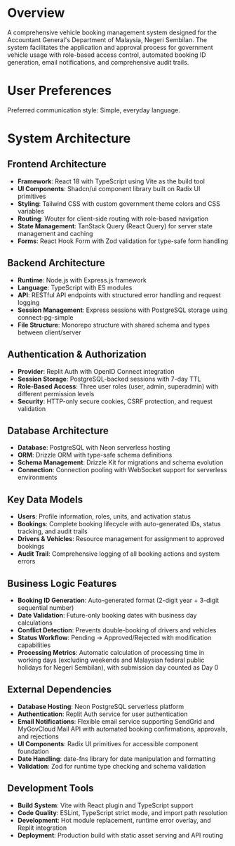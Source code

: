 # Overview

A comprehensive vehicle booking management system designed for the Accountant General's Department of Malaysia, Negeri Sembilan. The system facilitates the application and approval process for government vehicle usage with role-based access control, automated booking ID generation, email notifications, and comprehensive audit trails.

# User Preferences

Preferred communication style: Simple, everyday language.

# System Architecture

## Frontend Architecture
- **Framework**: React 18 with TypeScript using Vite as the build tool
- **UI Components**: Shadcn/ui component library built on Radix UI primitives
- **Styling**: Tailwind CSS with custom government theme colors and CSS variables
- **Routing**: Wouter for client-side routing with role-based navigation
- **State Management**: TanStack Query (React Query) for server state management and caching
- **Forms**: React Hook Form with Zod validation for type-safe form handling

## Backend Architecture
- **Runtime**: Node.js with Express.js framework
- **Language**: TypeScript with ES modules
- **API**: RESTful API endpoints with structured error handling and request logging
- **Session Management**: Express sessions with PostgreSQL storage using connect-pg-simple
- **File Structure**: Monorepo structure with shared schema and types between client/server

## Authentication & Authorization
- **Provider**: Replit Auth with OpenID Connect integration
- **Session Storage**: PostgreSQL-backed sessions with 7-day TTL
- **Role-Based Access**: Three user roles (user, admin, superadmin) with different permission levels
- **Security**: HTTP-only secure cookies, CSRF protection, and request validation

## Database Architecture
- **Database**: PostgreSQL with Neon serverless hosting
- **ORM**: Drizzle ORM with type-safe schema definitions
- **Schema Management**: Drizzle Kit for migrations and schema evolution
- **Connection**: Connection pooling with WebSocket support for serverless environments

## Key Data Models
- **Users**: Profile information, roles, units, and activation status
- **Bookings**: Complete booking lifecycle with auto-generated IDs, status tracking, and audit trails
- **Drivers & Vehicles**: Resource management for assignment to approved bookings
- **Audit Trail**: Comprehensive logging of all booking actions and system errors

## Business Logic Features
- **Booking ID Generation**: Auto-generated format (2-digit year + 3-digit sequential number)
- **Date Validation**: Future-only booking dates with business day calculations
- **Conflict Detection**: Prevents double-booking of drivers and vehicles
- **Status Workflow**: Pending → Approved/Rejected with modification capabilities
- **Processing Metrics**: Automatic calculation of processing time in working days (excluding weekends and Malaysian federal public holidays for Negeri Sembilan), with submission day counted as Day 0

## External Dependencies

- **Database Hosting**: Neon PostgreSQL serverless platform
- **Authentication**: Replit Auth service for user authentication
- **Email Notifications**: Flexible email service supporting SendGrid and MyGovCloud Mail API with automated booking confirmations, approvals, and rejections
- **UI Components**: Radix UI primitives for accessible component foundation
- **Date Handling**: date-fns library for date manipulation and formatting
- **Validation**: Zod for runtime type checking and schema validation

## Development Tools
- **Build System**: Vite with React plugin and TypeScript support
- **Code Quality**: ESLint, TypeScript strict mode, and import path resolution
- **Development**: Hot module replacement, runtime error overlay, and Replit integration
- **Deployment**: Production build with static asset serving and API routing